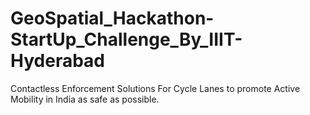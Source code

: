 # GeoSpatial_Hackathon-StartUp_Challenge_By_IIIT-Hyderabad
Contactless Enforcement Solutions For Cycle Lanes to promote Active Mobility in India as safe as possible.
